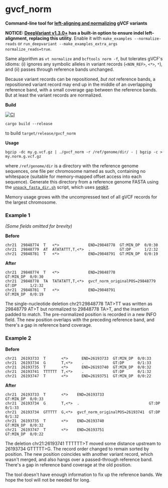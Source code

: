 # gvcf_norm

**Command-line tool for [left-aligning and normalizing](https://genome.sph.umich.edu/wiki/Variant_Normalization#Algorithm_for_Normalization) gVCF variants**

**NOTICE: [DeepVariant v1.3.0+](https://github.com/google/deepvariant/releases/tag/v1.3.0) has a built-in option to ensure indel left-alignment, replacing this utility**. Enable it with `make_examples --normalize-reads` or `run_deepvariant --make_examples_extra_args normalize_reads=true`.

Same algorithm as `vt normalize` and `bcftools norm -f`, but tolerates gVCF's idioms: (i) ignores any symbolic alleles in variant records (`<NON_REF>`, `<*>`, `*`), and (ii) passes through reference bands unchanged.

Because variant records can be repositioned, *but not* reference bands, a repositioned variant record may end up in the middle of an overlapping reference band, with a small coverage gap between the reference bands. But at least the variant records are normalized.

**Build** 

[![CI](https://github.com/mlin/gvcf_norm/actions/workflows/build.yml/badge.svg?branch=main)](https://github.com/mlin/gvcf_norm/actions/workflows/build.yml)

```cargo build --release```

to build `target/release/gvcf_norm`

**Usage**

```bgzip -dc my.g.vcf.gz | ./gvcf_norm -r /ref/genome/dir/ - | bgzip -c > my.norm.g.vcf.gz```

where `/ref/genome/dir` is a directory with the reference genome sequences, one file per chromosome named as such, containing no whitespace (suitable for memory-mapped offset access into each sequence). Generate this directory from a reference genome FASTA using the [`unpack_fasta_dir.sh`](unpack_fasta_dir.sh) script, which uses [seqkit](https://bioinf.shenwei.me/seqkit/).

Memory usage grows with the uncompressed text of all gVCF records for the largest chromosome.

### Example 1

*(Some fields omitted for brevity)*

**Before**

```
chr21  29848774  T   <*>             END=29848778  GT:MIN_DP  0/0:30
chr21  29848779  AT  ATATATTT,T,<*>  .             GT:DP      1/2:32
chr21  29848781  T   <*>             END=29848791  GT:MIN_DP  0/0:19
```

**After**

```
chr21  29848774  T   <*>             END=29848778                    GT:MIN_DP  0/0:30
chr21  29848778  TA  TATATATT,T,<*>  gvcf_norm_originalPOS=29848779  GT:DP      1/2:32
chr21  29848781  T   <*>             END=29848791                    GT:MIN_DP  0/0:19
```

The single-nucleotide deletion chr21:29848778 TAT>TT was written as 29848779 AT>T but normalized to 29848778 TA>T, and the insertion padded to match. The pre-normalized position is recorded in a new INFO field. The new position overlaps with the preceding reference band, and there's a gap in reference band coverage.

### Example 2

**Before**

```
chr21  26193733  T       <*>      END=26193733  GT:MIN_DP  0/0:33
chr21  26193734  G       T,<*>    .             GT:DP      0/1:33
chr21  26193735  T       <*>      END=26193740  GT:MIN_DP  0/0:32
chr21  26193741  TTTTTT  T,<*>    .             GT:DP      0/1:32
chr21  26193747  T       <*>      END=26193751  GT:MIN_DP  0/0:22
```

**After**

```
chr21  26193733  T       <*>    END=26193733                    GT:MIN_DP  0/0:33
chr21  26193734  G       T,<*>  .                               GT:DP      0/1:33
chr21  26193734  GTTTTT  G,<*>  gvcf_norm_originalPOS=26193741  GT:DP      0/1:32
chr21  26193735  T       <*>    END=26193740                    GT:MIN_DP  0/0:32
chr21  26193747  T       <*>    END=26193751                    GT:MIN_DP  0/0:22
```

The deletion chr21:26193741 TTTTTT>T moved some distance upstream to 26193734 GTTTTT>G. The record order changed to remain sorted by position. The new position coincides with another variant record, which wasn't merged, and also hangs over a passed-through reference band. There's a gap in reference band coverage at the old position.

The tool doesn't have enough information to fix up the reference bands. We hope the tool will not be needed for long.
